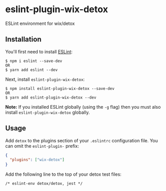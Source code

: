 # eslint-plugin-wix-detox

ESLint environment for wix/detox

## Installation

You'll first need to install [ESLint](http://eslint.org):

```
$ npm i eslint --save-dev
OR
$ yarn add eslint --dev
```

Next, install `eslint-plugin-wix-detox`:

```
$ npm install eslint-plugin-wix-detox --save-dev
OR
$ yarn add eslint-plugin-wix-detox --dev
```

**Note:** If you installed ESLint globally (using the `-g` flag) then you must also install `eslint-plugin-wix-detox` globally.

## Usage

Add `detox` to the plugins section of your `.eslintrc` configuration file. You can omit the `eslint-plugin-` prefix:

```json
{
  "plugins": ["wix-detox"]
}
```

Add the following line to the top of your detox test files:

```
/* eslint-env detox/detox, jest */
```
